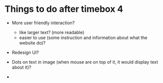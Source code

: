 # Things to do after timebox 4

- More user friendly interaction?
  - like larger text? (more readable)
  - easier to use (some instruction and information about what the website do)?

- Redesign UI?
- Dots on text in image (when mouse are on top of it, it would display text about it)?
- 
